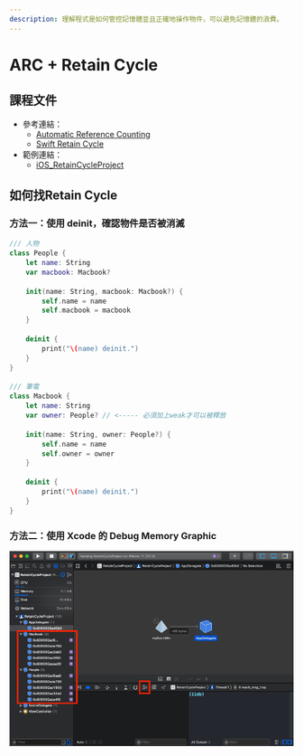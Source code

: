```yaml
---
description: 理解程式是如何管控記憶體並且正確地操作物件，可以避免記憶體的浪費。
---
```


# ARC + Retain Cycle

## 課程文件

* 參考連結：
  * [Automatic Reference Counting](https://docs.swift.org/swift-book/LanguageGuide/AutomaticReferenceCounting.html)
  * [Swift Retain Cycle](https://ithelp.ithome.com.tw/articles/10196788)
* 範例連結：
  * [iOS\_RetainCycleProject](https://github.com/cmmobile/iOS_RetainCycleProject)

## 如何找Retain Cycle

### 方法一：使用 deinit，確認物件是否被消滅

```swift
/// 人物
class People {
    let name: String
    var macbook: Macbook?

    init(name: String, macbook: Macbook?) {
        self.name = name
        self.macbook = macbook
    }

    deinit {
        print("\(name) deinit.")
    }
}

/// 筆電
class Macbook {
    let name: String
    var owner: People? // <----- 必須加上weak才可以被釋放

    init(name: String, owner: People?) {
        self.name = name
        self.owner = owner
    }

    deinit {
        print("\(name) deinit.")
    }
}
```

### 方法二：使用 Xcode 的 Debug Memory Graphic

![Debug Memory Graphic](../.gitbook/assets/jie-tu-20200701-xia-wu-5.05.42.png)

